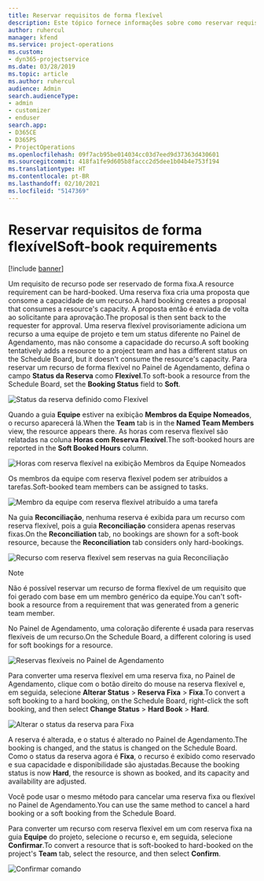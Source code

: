 ```yaml
---
title: Reservar requisitos de forma flexível
description: Este tópico fornece informações sobre como reservar requisitos de forma flexível.
author: ruhercul
manager: kfend
ms.service: project-operations
ms.custom:
- dyn365-projectservice
ms.date: 03/28/2019
ms.topic: article
ms.author: ruhercul
audience: Admin
search.audienceType:
- admin
- customizer
- enduser
search.app:
- D365CE
- D365PS
- ProjectOperations
ms.openlocfilehash: 09f7acb95be014034cc03d7eed9d37363d430601
ms.sourcegitcommit: 418fa1fe9d605b8faccc2d5dee1b04b4e753f194
ms.translationtype: HT
ms.contentlocale: pt-BR
ms.lasthandoff: 02/10/2021
ms.locfileid: "5147369"
---
```

# <a name="soft-book-requirements"></a><span data-ttu-id="1eae5-103">Reservar requisitos de forma flexível</span><span class="sxs-lookup"><span data-stu-id="1eae5-103">Soft-book requirements</span></span>

[!include [banner](../includes/psa-now-project-operations.md)]

<span data-ttu-id="1eae5-104">Um requisito de recurso pode ser reservado de forma fixa.</span><span class="sxs-lookup"><span data-stu-id="1eae5-104">A resource requirement can be hard-booked.</span></span> <span data-ttu-id="1eae5-105">Uma reserva fixa cria uma proposta que consome a capacidade de um recurso.</span><span class="sxs-lookup"><span data-stu-id="1eae5-105">A hard booking creates a proposal that consumes a resource's capacity.</span></span> <span data-ttu-id="1eae5-106">A proposta então é enviada de volta ao solicitante para aprovação.</span><span class="sxs-lookup"><span data-stu-id="1eae5-106">The proposal is then sent back to the requester for approval.</span></span> <span data-ttu-id="1eae5-107">Uma reserva flexível provisoriamente adiciona um recurso a uma equipe de projeto e tem um status diferente no Painel de Agendamento, mas não consome a capacidade do recurso.</span><span class="sxs-lookup"><span data-stu-id="1eae5-107">A soft booking tentatively adds a resource to a project team and has a different status on the Schedule Board, but it doesn't consume the resource's capacity.</span></span> <span data-ttu-id="1eae5-108">Para reservar um recurso de forma flexível no Painel de Agendamento, defina o campo **Status da Reserva** como **Flexível**.</span><span class="sxs-lookup"><span data-stu-id="1eae5-108">To soft-book a resource from the Schedule Board, set the **Booking Status** field to **Soft**.</span></span>

![Status da reserva definido como Flexível](media/Resource-Management-image77.png)

<span data-ttu-id="1eae5-110">Quando a guia **Equipe** estiver na exibição **Membros da Equipe Nomeados**, o recurso aparecerá lá.</span><span class="sxs-lookup"><span data-stu-id="1eae5-110">When the **Team** tab is in the **Named Team Members** view, the resource appears there.</span></span> <span data-ttu-id="1eae5-111">As horas com reserva flexível são relatadas na coluna **Horas com Reserva Flexível**.</span><span class="sxs-lookup"><span data-stu-id="1eae5-111">The soft-booked hours are reported in the **Soft Booked Hours** column.</span></span>

![Horas com reserva flexível na exibição Membros da Equipe Nomeados](media/Resource-Management-image78.png)

<span data-ttu-id="1eae5-113">Os membros da equipe com reserva flexível podem ser atribuídos a tarefas.</span><span class="sxs-lookup"><span data-stu-id="1eae5-113">Soft-booked team members can be assigned to tasks.</span></span>

![Membro da equipe com reserva flexível atribuído a uma tarefa](media/Resource-Management-image79.png)

<span data-ttu-id="1eae5-115">Na guia **Reconciliação**, nenhuma reserva é exibida para um recurso com reserva flexível, pois a guia **Reconciliação** considera apenas reservas fixas.</span><span class="sxs-lookup"><span data-stu-id="1eae5-115">On the **Reconciliation** tab, no bookings are shown for a soft-book resource, because the **Reconciliation** tab considers only hard-bookings.</span></span>

![Recurso com reserva flexível sem reservas na guia Reconciliação](media/Resource-Management-image80.png)

> [!NOTE]
> <span data-ttu-id="1eae5-117">Não é possível reservar um recurso de forma flexível de um requisito que foi gerado com base em um membro genérico da equipe.</span><span class="sxs-lookup"><span data-stu-id="1eae5-117">You can't soft-book a resource from a requirement that was generated from a generic team member.</span></span>

<span data-ttu-id="1eae5-118">No Painel de Agendamento, uma coloração diferente é usada para reservas flexíveis de um recurso.</span><span class="sxs-lookup"><span data-stu-id="1eae5-118">On the Schedule Board, a different coloring is used for soft bookings for a resource.</span></span>

![Reservas flexíveis no Painel de Agendamento](media/Resource-Management-image81.png)

<span data-ttu-id="1eae5-120">Para converter uma reserva flexível em uma reserva fixa, no Painel de Agendamento, clique com o botão direito do mouse na reserva flexível e, em seguida, selecione **Alterar Status** \> **Reserva Fixa** \> **Fixa**.</span><span class="sxs-lookup"><span data-stu-id="1eae5-120">To convert a soft booking to a hard booking, on the Schedule Board, right-click the soft booking, and then select **Change Status** \> **Hard Book** \> **Hard**.</span></span>

![Alterar o status da reserva para Fixa](media/Resource-Management-image82.png)

<span data-ttu-id="1eae5-122">A reserva é alterada, e o status é alterado no Painel de Agendamento.</span><span class="sxs-lookup"><span data-stu-id="1eae5-122">The booking is changed, and the status is changed on the Schedule Board.</span></span> <span data-ttu-id="1eae5-123">Como o status da reserva agora é **Fixa**, o recurso é exibido como reservado e sua capacidade e disponibilidade são ajustadas.</span><span class="sxs-lookup"><span data-stu-id="1eae5-123">Because the booking status is now **Hard**, the resource is shown as booked, and its capacity and availability are adjusted.</span></span>

<span data-ttu-id="1eae5-124">Você pode usar o mesmo método para cancelar uma reserva fixa ou flexível no Painel de Agendamento.</span><span class="sxs-lookup"><span data-stu-id="1eae5-124">You can use the same method to cancel a hard booking or a soft booking from the Schedule Board.</span></span>

<span data-ttu-id="1eae5-125">Para converter um recurso com reserva flexível em um com reserva fixa na guia **Equipe** do projeto, selecione o recurso e, em seguida, selecione **Confirmar**.</span><span class="sxs-lookup"><span data-stu-id="1eae5-125">To convert a resource that is soft-booked to hard-booked on the project's **Team** tab, select the resource, and then select **Confirm**.</span></span>

![Confirmar comando](media/Resource-Management-image83.png)
